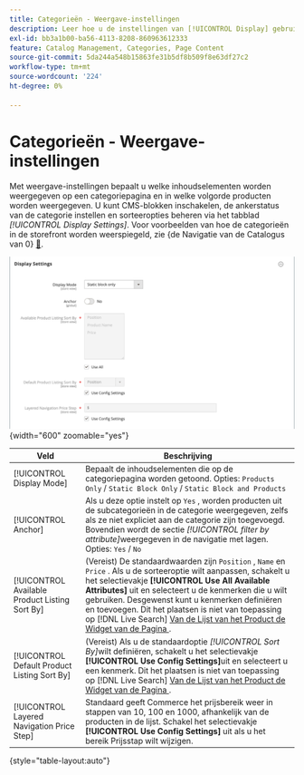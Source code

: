 ```yaml
---
title: Categorieën - Weergave-instellingen
description: Leer hoe u de instellingen van [!UICONTROL Display] gebruikt om te bepalen welke inhoudselementen op een categoriepagina worden weergegeven en in welke volgorde producten worden weergegeven.
exl-id: bb3a1b00-ba56-4113-8208-860963612333
feature: Catalog Management, Categories, Page Content
source-git-commit: 5da244a548b15863fe31b5df8b509f8e63df27c2
workflow-type: tm+mt
source-wordcount: '224'
ht-degree: 0%

---
```


# Categorieën - Weergave-instellingen

Met weergave-instellingen bepaalt u welke inhoudselementen worden weergegeven op een categoriepagina en in welke volgorde producten worden weergegeven. U kunt CMS-blokken inschakelen, de ankerstatus van de categorie instellen en sorteeropties beheren via het tabblad _[!UICONTROL Display Settings]_. Voor voorbeelden van hoe de categorieën in de storefront worden weerspiegeld, zie {de Navigatie van de Catalogus van 0} [&#128279;](navigation.md).

![ Montages van de Vertoning voor categorieën ](./assets/category-display-settings.png){width="600" zoomable="yes"}

| Veld | Beschrijving |
|--- |--- |
| [!UICONTROL Display Mode] | Bepaalt de inhoudselementen die op de categoriepagina worden getoond. Opties: `Products Only` / `Static Block Only` / `Static Block and Products` |
| [!UICONTROL Anchor] | Als u deze optie instelt op `Yes` , worden producten uit de subcategorieën in de categorie weergegeven, zelfs als ze niet expliciet aan de categorie zijn toegevoegd. Bovendien wordt de sectie _[!UICONTROL filter by attribute]_&#x200B;weergegeven in de navigatie met lagen. Opties: `Yes` / `No` |
| [!UICONTROL Available Product Listing Sort By] | (Vereist) De standaardwaarden zijn `Position` , `Name` en `Price` . Als u de sorteeroptie wilt aanpassen, schakelt u het selectievakje **[!UICONTROL Use All Available Attributes]** uit en selecteert u de kenmerken die u wilt gebruiken. Desgewenst kunt u kenmerken definiëren en toevoegen. Dit het plaatsen is niet van toepassing op [!DNL Live Search] [ Van de Lijst van het Product de Widget van de Pagina ](https://experienceleague.adobe.com/nl/docs/commerce/live-search/live-search-storefront/plp-styling). |
| [!UICONTROL Default Product Listing Sort By] | (Vereist) Als u de standaardoptie _[!UICONTROL Sort By]_&#x200B;wilt definiëren, schakelt u het selectievakje **[!UICONTROL Use Config Settings]**&#x200B;uit en selecteert u een kenmerk. Dit het plaatsen is niet van toepassing op [!DNL Live Search] [ Van de Lijst van het Product de Widget van de Pagina ](https://experienceleague.adobe.com/nl/docs/commerce/live-search/live-search-storefront/plp-styling). |
| [!UICONTROL Layered Navigation Price Step] | Standaard geeft Commerce het prijsbereik weer in stappen van 10, 100 en 1000, afhankelijk van de producten in de lijst. Schakel het selectievakje **[!UICONTROL Use Config Settings]** uit als u het bereik Prijsstap wilt wijzigen. |

{style="table-layout:auto"}
